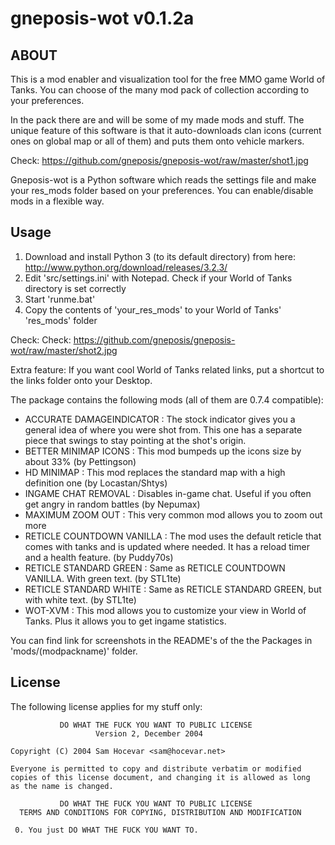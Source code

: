 gneposis-wot v0.1.2a
====================

ABOUT
-----
This is a mod enabler and visualization tool for the free MMO game World of Tanks. You can choose of the many mod pack of collection according to your preferences.

In the pack there are and will be some of my made mods and stuff. The unique feature of this software is that it auto-downloads clan icons (current ones on global map or all of them) and puts them onto vehicle markers. 

Check: <https://github.com/gneposis/gneposis-wot/raw/master/shot1.jpg>

Gneposis-wot is a Python software which reads the settings file and make your res_mods folder based on your preferences. You can enable/disable mods in a flexible way.

Usage
-----
1. Download and install Python 3 (to its default directory) from here: <http://www.python.org/download/releases/3.2.3/>
2. Edit 'src/settings.ini' with Notepad. Check if your World of Tanks directory is set correctly
3. Start 'runme.bat'
4. Copy the contents of 'your_res_mods' to your World of Tanks' 'res_mods' folder

Check: Check: <https://github.com/gneposis/gneposis-wot/raw/master/shot2.jpg>

Extra feature: If you want cool World of Tanks related links, put a shortcut to the links folder onto your Desktop.

The package contains the following mods (all of them are 0.7.4 compatible):

* ACCURATE DAMAGEINDICATOR : The stock indicator gives you a general idea of where you were shot from. This one has a separate piece that swings to stay pointing at the shot's origin.
* BETTER MINIMAP ICONS : This mod bumpeds up the icons size by about 33% (by Pettingson)
* HD MINIMAP : This mod replaces the standard map with a high definition one (by Locastan/Shtys)
* INGAME CHAT REMOVAL : Disables in-game chat. Useful if you often get angry in random battles (by Nepumax)
* MAXIMUM ZOOM OUT : This very common mod allows you to zoom out more
* RETICLE COUNTDOWN VANILLA : The mod uses the default reticle that comes with tanks and is updated where needed. It has a reload timer and a health feature. (by Puddy70s)
* RETICLE STANDARD GREEN : Same as RETICLE COUNTDOWN VANILLA. With green text. (by STL1te)
* RETICLE STANDARD WHITE : Same as RETICLE STANDARD GREEN, but with white text. (by STL1te)
* WOT-XVM : This mod allows you to customize your view in World of Tanks. Plus it allows you to get ingame statistics.

You can find link for screenshots in the README's of the the Packages in 'mods/(modpackname)' folder.

License
-------
The following license applies for my stuff only:

               DO WHAT THE FUCK YOU WANT TO PUBLIC LICENSE
                       Version 2, December 2004
   
    Copyright (C) 2004 Sam Hocevar <sam@hocevar.net>
   
    Everyone is permitted to copy and distribute verbatim or modified
    copies of this license document, and changing it is allowed as long
    as the name is changed.
   
               DO WHAT THE FUCK YOU WANT TO PUBLIC LICENSE
      TERMS AND CONDITIONS FOR COPYING, DISTRIBUTION AND MODIFICATION
   
     0. You just DO WHAT THE FUCK YOU WANT TO. 